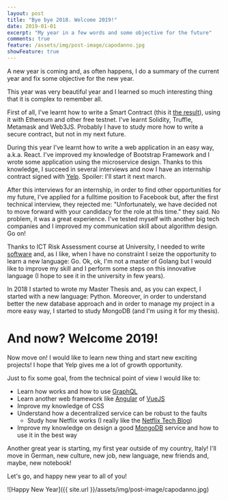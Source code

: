 ```yaml
---
layout: post
title: "Bye bye 2018. Welcome 2019!"
date: 2019-01-01
excerpt: "My year in a few words and some objective for the future"
comments: true
feature: /assets/img/post-image/capodanno.jpg
showFeature: true
---
```


A new year is coming and, as often happens, I do a summary of the current year and fix some objective for the new year.

This year was very beautiful year and I learned so much interesting thing that it is complex to remember all.

First of all, I've learnt how to write a Smart Contract (this it [the result](https://github.com/alessandro308/COBrA)), using it with Ethereum and other free testnet. I've learnt Solidity, Truffle, Metamask and Web3JS. Probably I have to study more how to write a secure contract, but not in my next future. 

During this year I've learnt how to write a web application in an easy way, a.k.a. React. I've improved my knowledge of Bootstrap Framework and I wrote some application using the microservice design. Thanks to this knowledge, I succeed in several interviews and now I have an internship contract signed with [Yelp](https://www.yelp.com). Spoiler: I'll start it next march.

After this interviews for an internship, in order to find other opportunities for my future, I've applied for a fulltime position to Facebook but, after the first technical interview, they rejected me: "Unfortunately, we have decided not to move forward with your candidacy for the role at this time." they said. No problem, it was a great experience. I've tested myself with another big tech companies and I improved my communication skill about algorithm design. Go on!

Thanks to ICT Risk Assessment course at University, I needed to write [software](https://apagiaro.it/network-topology-nettopo/) and, as I like, when I have no constraint I seize the opportunity to learn a new language: Go. Ok, ok, I'm not a master of Golang but I would like to improve my skill and I perform some steps on this innovative language (I hope to see it in the university in few years).

In 2018 I started to wrote my Master Thesis and, as you can expect, I started with a new language: Python. Moreover, in order to understand better the new database approach and in order to manage my project in a more easy way, I started to study MongoDB (and I'm using it for my thesis).

# And now? Welcome 2019!
Now move on! I would like to learn new thing and start new exciting projects! I hope that Yelp gives me a lot of growth opportunity. 

Just to fix some goal, from the technical point of view I would like to:
 - Learn how works and how to use [GraphQL](https://graphql.org/learn/)
 - Learn another web framework like [Angular](https://angular.io/) of [VueJS](https://vuejs.org/)
 - Improve my knowledge of CSS
 - Understand how a decentralized service can be robust to the faults  
   - Study how Netflix works (I really like the [Netflix Tech Blog](https://medium.com/netflix-techblog))
 - Improve my knowledge on design a good [MongoDB](https://www.mongodb.com/) service and how to use it in the best way 

Another great year is starting, my first year outside of my country, Italy! I'll move in German, new culture, new job, new language, new friends and, maybe, new notebook!

Let's go, and happy new year to all of you!

![Happy New Year]({{ site.url }}/assets/img/post-image/capodanno.jpg)